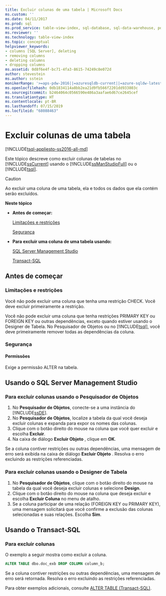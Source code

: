 ```yaml
---
title: Excluir colunas de uma tabela | Microsoft Docs
ms.custom: ''
ms.date: 04/11/2017
ms.prod: sql
ms.prod_service: table-view-index, sql-database, sql-data-warehouse, pdw
ms.reviewer: ''
ms.technology: table-view-index
ms.topic: conceptual
helpviewer_keywords:
- columns [SQL Server], deleting
- removing columns
- deleting columns
- dropping columns
ms.assetid: 0d8f6e4f-bc71-4fa3-8615-74249c8e072d
author: stevestein
ms.author: sstein
monikerRange: '>=aps-pdw-2016||=azuresqldb-current||=azure-sqldw-latest||>=sql-server-2016||=sqlallproducts-allversions||>=sql-server-linux-2017||=azuresqldb-mi-current'
ms.openlocfilehash: 0db1834114a8bb2ea21d9fb566f2201dd933803c
ms.sourcegitcommit: b2464064c0566590e486a3aafae6d67ce2645cef
ms.translationtype: HT
ms.contentlocale: pt-BR
ms.lasthandoff: 07/15/2019
ms.locfileid: "68088463"
---
```

# <a name="delete-columns-from-a-table"></a>Excluir colunas de uma tabela

[!INCLUDE[tsql-appliesto-ss2016-all-md](../../includes/tsql-appliesto-ss2016-all-md.md)]

Este tópico descreve como excluir colunas de tabelas no [!INCLUDE[ssCurrent](../../includes/sscurrent-md.md)] usando o [!INCLUDE[ssManStudioFull](../../includes/ssmanstudiofull-md.md)] ou o [!INCLUDE[tsql](../../includes/tsql-md.md)].

> [!CAUTION]
> Ao excluir uma coluna de uma tabela, ela e todos os dados que ela contém serão excluídos.

 **Neste tópico**

- **Antes de começar:**

   [Limitações e restrições](#Restrictions)

   [Segurança](#Security)

- **Para excluir uma coluna de uma tabela usando:**

   [SQL Server Management Studio](#SSMSProcedure)

   [Transact-SQL](#TsqlProcedure)

## <a name="BeforeYouBegin"></a> Antes de começar

### <a name="Restrictions"></a> Limitações e restrições

Você não pode excluir uma coluna que tenha uma restrição CHECK. Você deve excluir primeiramente a restrição.

Você não pode excluir uma coluna que tenha restrições PRIMARY KEY ou FOREIGN KEY ou outras dependências, exceto quando estiver usando o Designer de Tabela. No Pesquisador de Objetos ou no [!INCLUDE[tsql](../../includes/tsql-md.md)], você deve primeiramente remover todas as dependências da coluna.

### <a name="Security"></a> Segurança

#### <a name="Permissions"></a> Permissões

Exige a permissão ALTER na tabela.

## <a name="SSMSProcedure"></a> Usando o SQL Server Management Studio

### <a name="to-delete-columns-by-using-object-explorer"></a>Para excluir colunas usando o Pesquisador de Objetos

1. No **Pesquisador de Objetos**, conecte-se a uma instância do [!INCLUDE[ssDE](../../includes/ssde-md.md)].
2. No **Pesquisador de Objetos**, localize a tabela da qual você deseja excluir colunas e expanda para expor os nomes das colunas.
3. Clique com o botão direito do mouse na coluna que você quer excluir e escolha **Excluir**.
4. Na caixa de diálogo **Excluir Objeto** , clique em **OK**.

Se a coluna contiver restrições ou outras dependências, uma mensagem de erro será exibida na caixa de diálogo **Excluir Objeto** . Resolva o erro excluindo as restrições referenciadas.

### <a name="to-delete-columns-by-using-table-designer"></a>Para excluir colunas usando o Designer de Tabela

1. No **Pesquisador de Objetos**, clique com o botão direito do mouse na tabela da qual você deseja excluir colunas e selecione **Design**.
2. Clique com o botão direito do mouse na coluna que deseja excluir e escolha **Excluir Coluna** no menu de atalho.
3. Se a coluna participar de uma relação (FOREIGN KEY ou PRIMARY KEY), uma mensagem solicitará que você confirme a exclusão das colunas selecionadas e suas relações. Escolha **Sim**.

## <a name="TsqlProcedure"></a> Usando o Transact-SQL

### <a name="to-delete-columns"></a>Para excluir colunas

O exemplo a seguir mostra como excluir a coluna.

```sql
ALTER TABLE dbo.doc_exb DROP COLUMN column_b;
```

Se a coluna contiver restrições ou outras dependências, uma mensagem de erro será retornada. Resolva o erro excluindo as restrições referenciadas.

Para obter exemplos adicionais, consulte [ALTER TABLE &#40;Transact-SQL&#41;](../../t-sql/statements/alter-table-transact-sql.md).

## <a name="FollowUp"></a>
